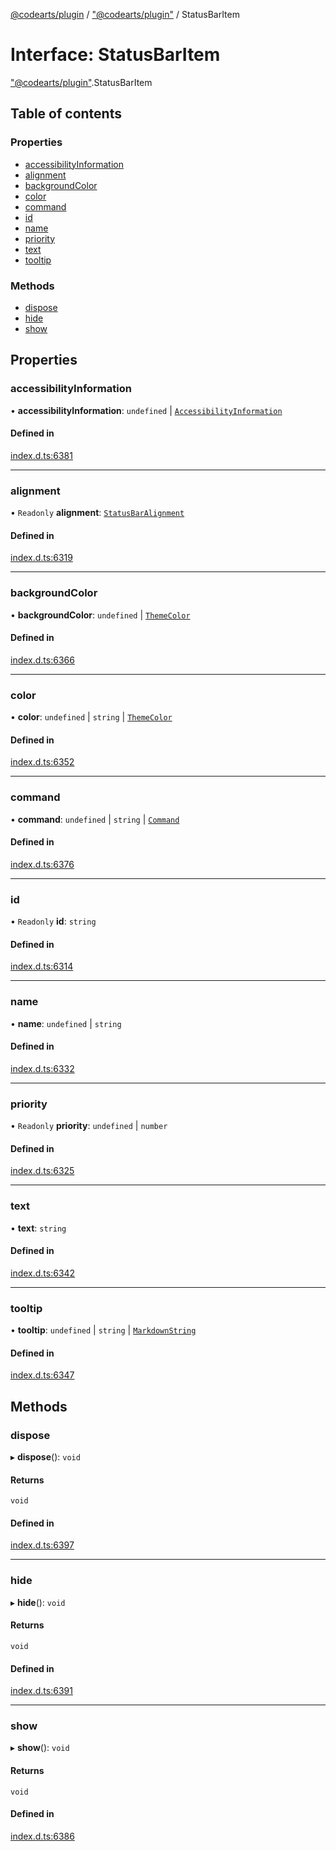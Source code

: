 [@codearts/plugin](../README.md) / ["@codearts/plugin"](../modules/_codearts_plugin_.md) / StatusBarItem

# Interface: StatusBarItem

["@codearts/plugin"](../modules/_codearts_plugin_.md).StatusBarItem

## Table of contents

### Properties

- [accessibilityInformation](codearts_plugin_.StatusBarItem.md#accessibilityinformation)
- [alignment](codearts_plugin_.StatusBarItem.md#alignment)
- [backgroundColor](codearts_plugin_.StatusBarItem.md#backgroundcolor)
- [color](codearts_plugin_.StatusBarItem.md#color)
- [command](codearts_plugin_.StatusBarItem.md#command)
- [id](codearts_plugin_.StatusBarItem.md#id)
- [name](codearts_plugin_.StatusBarItem.md#name)
- [priority](codearts_plugin_.StatusBarItem.md#priority)
- [text](codearts_plugin_.StatusBarItem.md#text)
- [tooltip](codearts_plugin_.StatusBarItem.md#tooltip)

### Methods

- [dispose](codearts_plugin_.StatusBarItem.md#dispose)
- [hide](codearts_plugin_.StatusBarItem.md#hide)
- [show](codearts_plugin_.StatusBarItem.md#show)

## Properties

### accessibilityInformation

• **accessibilityInformation**: `undefined` \| [`AccessibilityInformation`](codearts_plugin_.AccessibilityInformation.md)

#### Defined in

[index.d.ts:6381](https://github.com/huaweicloud/cloudide-plugin-api/blob/03c74e5/index.d.ts#L6381)

___

### alignment

• `Readonly` **alignment**: [`StatusBarAlignment`](../enums/codearts_plugin_.StatusBarAlignment.md)

#### Defined in

[index.d.ts:6319](https://github.com/huaweicloud/cloudide-plugin-api/blob/03c74e5/index.d.ts#L6319)

___

### backgroundColor

• **backgroundColor**: `undefined` \| [`ThemeColor`](../classes/codearts_plugin_.ThemeColor.md)

#### Defined in

[index.d.ts:6366](https://github.com/huaweicloud/cloudide-plugin-api/blob/03c74e5/index.d.ts#L6366)

___

### color

• **color**: `undefined` \| `string` \| [`ThemeColor`](../classes/codearts_plugin_.ThemeColor.md)

#### Defined in

[index.d.ts:6352](https://github.com/huaweicloud/cloudide-plugin-api/blob/03c74e5/index.d.ts#L6352)

___

### command

• **command**: `undefined` \| `string` \| [`Command`](codearts_plugin_.Command.md)

#### Defined in

[index.d.ts:6376](https://github.com/huaweicloud/cloudide-plugin-api/blob/03c74e5/index.d.ts#L6376)

___

### id

• `Readonly` **id**: `string`

#### Defined in

[index.d.ts:6314](https://github.com/huaweicloud/cloudide-plugin-api/blob/03c74e5/index.d.ts#L6314)

___

### name

• **name**: `undefined` \| `string`

#### Defined in

[index.d.ts:6332](https://github.com/huaweicloud/cloudide-plugin-api/blob/03c74e5/index.d.ts#L6332)

___

### priority

• `Readonly` **priority**: `undefined` \| `number`

#### Defined in

[index.d.ts:6325](https://github.com/huaweicloud/cloudide-plugin-api/blob/03c74e5/index.d.ts#L6325)

___

### text

• **text**: `string`

#### Defined in

[index.d.ts:6342](https://github.com/huaweicloud/cloudide-plugin-api/blob/03c74e5/index.d.ts#L6342)

___

### tooltip

• **tooltip**: `undefined` \| `string` \| [`MarkdownString`](../classes/codearts_plugin_.MarkdownString.md)

#### Defined in

[index.d.ts:6347](https://github.com/huaweicloud/cloudide-plugin-api/blob/03c74e5/index.d.ts#L6347)

## Methods

### dispose

▸ **dispose**(): `void`

#### Returns

`void`

#### Defined in

[index.d.ts:6397](https://github.com/huaweicloud/cloudide-plugin-api/blob/03c74e5/index.d.ts#L6397)

___

### hide

▸ **hide**(): `void`

#### Returns

`void`

#### Defined in

[index.d.ts:6391](https://github.com/huaweicloud/cloudide-plugin-api/blob/03c74e5/index.d.ts#L6391)

___

### show

▸ **show**(): `void`

#### Returns

`void`

#### Defined in

[index.d.ts:6386](https://github.com/huaweicloud/cloudide-plugin-api/blob/03c74e5/index.d.ts#L6386)
